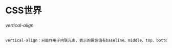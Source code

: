 # CSS世界

###### vertical-align

```js
vertical-align：只能作用于内联元素，表示的属性值有baseline、middle、top、bottom、数值、百分比、相对于line-height
```

